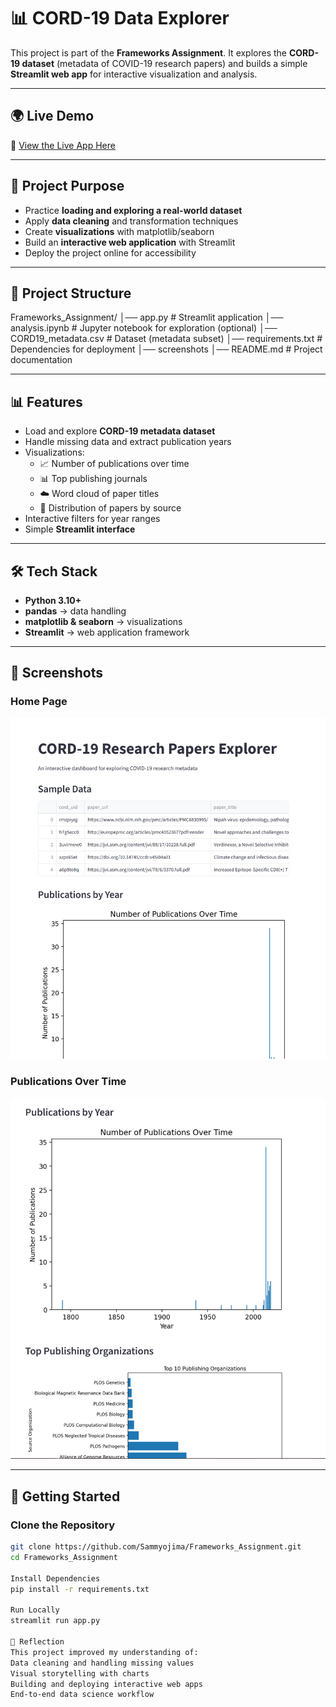# 📊 CORD-19 Data Explorer

This project is part of the **Frameworks Assignment**. It explores the **CORD-19 dataset** (metadata of COVID-19 research papers) and builds a simple **Streamlit web app** for interactive visualization and analysis.  

---

## 🌍 Live Demo  
🔗 [View the Live App Here](https://frameworksassignmentgit-v2e76wgayftb3bxvecdopd.streamlit.app/)  

---

## 🎯 Project Purpose
- Practice **loading and exploring a real-world dataset**  
- Apply **data cleaning** and transformation techniques  
- Create **visualizations** with matplotlib/seaborn  
- Build an **interactive web application** with Streamlit  
- Deploy the project online for accessibility  

---

## 📂 Project Structure
Frameworks_Assignment/
│── app.py # Streamlit application
│── analysis.ipynb # Jupyter notebook for exploration (optional)
│── CORD19_metadata.csv # Dataset (metadata subset)
│── requirements.txt # Dependencies for deployment
│── screenshots
│── README.md # Project documentation


---

## 📊 Features
- Load and explore **CORD-19 metadata dataset**  
- Handle missing data and extract publication years  
- Visualizations:
  - 📈 Number of publications over time  
  - 📊 Top publishing journals  
  - ☁️ Word cloud of paper titles  
  - 🔎 Distribution of papers by source  
- Interactive filters for year ranges  
- Simple **Streamlit interface**  

---

## 🛠️ Tech Stack
- **Python 3.10+**  
- **pandas** → data handling  
- **matplotlib & seaborn** → visualizations  
- **Streamlit** → web application framework  

---

## 📸 Screenshots    

### Home Page  
![Home Screenshot](screenshots/home.png)  

### Publications Over Time  
![Publications Screenshot](screenshots/publications.png)  

---

## 🚀 Getting Started  

### Clone the Repository
```bash
git clone https://github.com/Sammyojima/Frameworks_Assignment.git
cd Frameworks_Assignment

Install Dependencies
pip install -r requirements.txt

Run Locally
streamlit run app.py

📝 Reflection
This project improved my understanding of:
Data cleaning and handling missing values
Visual storytelling with charts
Building and deploying interactive web apps
End-to-end data science workflow
